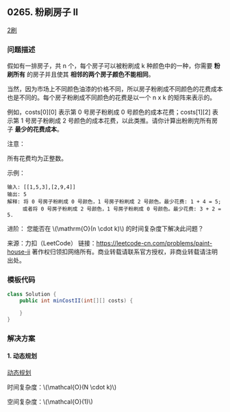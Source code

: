 ## 0265. 粉刷房子 II

<script src="https://cdn.bootcss.com/mathjax/2.7.7/MathJax.js?config=TeX-AMS-MML_HTMLorMML"></script>

[2刷](qu0265/solu/Solution.java)

### 问题描述

假如有一排房子，共 n 个，每个房子可以被粉刷成 k 种颜色中的一种，你需要 **粉刷所有** 的房子并且使其 **相邻的两个房子颜色不能相同**。

当然，因为市场上不同颜色油漆的价格不同，所以房子粉刷成不同颜色的花费成本也是不同的。每个房子粉刷成不同颜色的花费是以一个 n x k 的矩阵来表示的。

例如，costs[0]\[0] 表示第 0 号房子粉刷成 0 号颜色的成本花费；costs[1]\[2] 表示第 1 号房子粉刷成 2 号颜色的成本花费，以此类推。请你计算出粉刷完所有房子 **最少的花费成本**。

注意：

所有花费均为正整数。

示例：

```
输入: [[1,5,3],[2,9,4]]
输出: 5
解释: 将 0 号房子粉刷成 0 号颜色，1 号房子粉刷成 2 号颜色。最少花费: 1 + 4 = 5; 
     或者将 0 号房子粉刷成 2 号颜色，1 号房子粉刷成 0 号颜色。最少花费: 3 + 2 = 5. 
```

进阶：
您能否在 \\(\mathrm{O}(n \cdot k)\\) 的时间复杂度下解决此问题？

来源：力扣（LeetCode）
链接：https://leetcode-cn.com/problems/paint-house-ii
著作权归领扣网络所有。商业转载请联系官方授权，非商业转载请注明出处。
### 模板代码

``` java
class Solution {
    public int minCostII(int[][] costs) {

    }
}
```

### 解决方案

#### 1. 动态规划

[动态规划](qu0265/solu1/Solution.java)

时间复杂度：\\(\mathcal{O}(N \cdot k)\\)

空间复杂度：\\(\mathcal{O}(1)\\)
